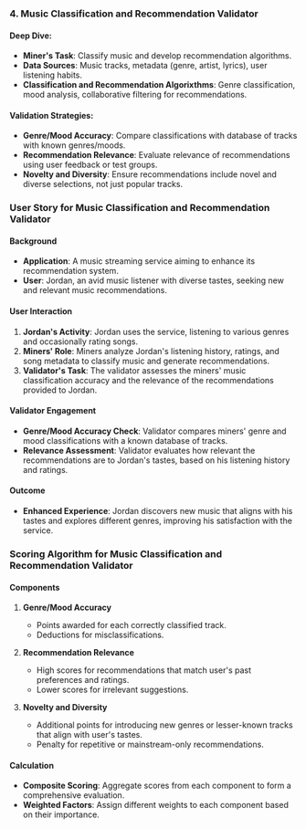 ### 4. **Music Classification and Recommendation Validator**

#### Deep Dive:
- **Miner's Task**: Classify music and develop recommendation algorithms.
- **Data Sources**: Music tracks, metadata (genre, artist, lyrics), user listening habits.
- **Classification and Recommendation Algorixthms**: Genre classification, mood analysis, collaborative filtering for recommendations.

#### Validation Strategies:
- **Genre/Mood Accuracy**: Compare classifications with database of tracks with known genres/moods.
- **Recommendation Relevance**: Evaluate relevance of recommendations using user feedback or test groups.
- **Novelty and Diversity**: Ensure recommendations include novel and diverse selections, not just popular tracks.


### User Story for Music Classification and Recommendation Validator

#### Background
- **Application**: A music streaming service aiming to enhance its recommendation system.
- **User**: Jordan, an avid music listener with diverse tastes, seeking new and relevant music recommendations.

#### User Interaction
1. **Jordan's Activity**: Jordan uses the service, listening to various genres and occasionally rating songs.
2. **Miners' Role**: Miners analyze Jordan's listening history, ratings, and song metadata to classify music and generate recommendations.
3. **Validator's Task**: The validator assesses the miners' music classification accuracy and the relevance of the recommendations provided to Jordan.

#### Validator Engagement
- **Genre/Mood Accuracy Check**: Validator compares miners' genre and mood classifications with a known database of tracks.
- **Relevance Assessment**: Validator evaluates how relevant the recommendations are to Jordan's tastes, based on his listening history and ratings.


#### Outcome
- **Enhanced Experience**: Jordan discovers new music that aligns with his tastes and explores different genres, improving his satisfaction with the service.




### Scoring Algorithm for Music Classification and Recommendation Validator

#### Components
1. **Genre/Mood Accuracy**
   - Points awarded for each correctly classified track.
   - Deductions for misclassifications.

2. **Recommendation Relevance**
   - High scores for recommendations that match user's past preferences and ratings.
   - Lower scores for irrelevant suggestions.

3. **Novelty and Diversity**
   - Additional points for introducing new genres or lesser-known tracks that align with user's tastes.
   - Penalty for repetitive or mainstream-only recommendations.

#### Calculation
- **Composite Scoring**: Aggregate scores from each component to form a comprehensive evaluation.
- **Weighted Factors**: Assign different weights to each component based on their importance.
